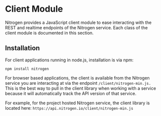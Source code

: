 # Client Module

Nitrogen provides a JavaScript client module to ease interacting with the REST and realtime endpoints of the Nitrogen service. Each class of the client module is documented in this section.

## Installation

For client applications running in node.js, installation is via npm:

`npm install nitrogen`

For browser based applications, the client is available from the Nitrogen service you are interacting at via the endpoint `/client/nitrogen-min.js.`  This is the best way to pull in the client library when working with a service because it will automatically track the API version of that service.

For example, for the project hosted Nitrogen service, the client library is located here: `https://api.nitrogen.io/client/nitrogen-min.js`
